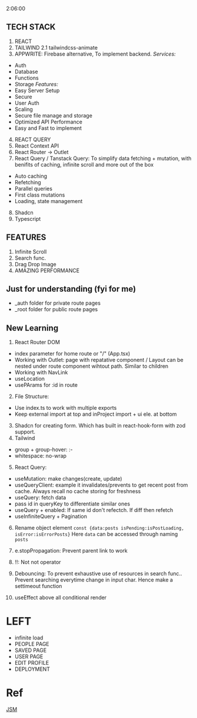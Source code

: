 2:06:00

## TECH STACK

1. REACT
2. TAILWIND
   2.1 tailwindcss-animate
3. APPWRITE: Firebase alternative, To implement backend.
   _Services:_

- Auth
- Database
- Functions
- Storage
  _Features:_
- Easy Server Setup
- Secure
- User Auth
- Scaling
- Secure file manage and storage
- Optimized API Performance
- Easy and Fast to implement

4. REACT QUERY
5. React Context API
6. React Router -> Outlet
7. React Query / Tanstack Query: To simplify data fetching + mutation, with benifits of caching, infinite scroll and more out of the box

- Auto caching
- Refetching
- Parallel queries
- First class mutations
- Loading, state management

8. Shadcn
9. Typescript

## FEATURES

1. Infinite Scroll
2. Search func.
3. Drag Drop Image
4. AMAZING PERFORMANCE

## Just for understanding (fyi for me)

- \_auth folder for private route pages
- \_root folder for public route pages

## New Learning

1. React Router DOM

- index parameter for home route or "/" (App.tsx)
- Working with Outlet: page with repatative component / Layout can be nested under route component wihtout path.
  Similar to children
- Working with NavLink
- useLocation
- usePArams for :id in route

2. File Structure:

- Use index.ts to work with multiple exports
- Keep external import at top and inProject import + ui ele. at bottom

3. Shadcn for creating form. Which has built in react-hook-form with zod support.
4. Tailwind

- group + group-hover: :-
- whitespace: no-wrap

5. React Query:

- useMutation: make changes(create, update)
- useQueryClient: example it invalidates/prevents to get recent post from cache. Always recall no cache storing for freshness
- useQuery: fetch data
- pass id in queryKey to differentiate similar ones
- useQuery + enabled: If same id don't refectch. If diff then refetch
- useInfiniteQuery + Pagination

6. Rename object element
   `const {data:posts isPending:isPostLoading, isError:isErrorPosts}`
   Here `data` can be accessed through naming `posts`

7. e.stopPropagation: Prevent parent link to work
8. !!: Not not operator
9. Debouncing: To prevent exhaustive use of resources in search func.. Prevent searching everytime change in input char. Hence make a settimeout function
10. useEffect above all conditional render

# LEFT

- infinite load
- PEOPLE PAGE
- SAVED PAGE
- USER PAGE
- EDIT PROFILE
- DEPLOYMENT

# Ref

[JSM](https://www.youtube.com/watch?v=_W3R2VwRyF4)
